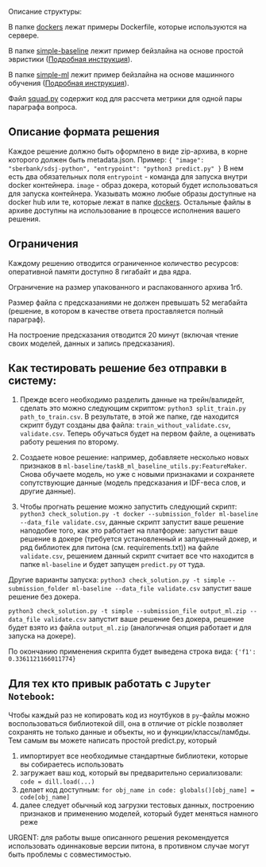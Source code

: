 Описание структуры:

В папке [dockers](dockers/) лежат примеры Dockerfile, которые используются на сервере.

В папке [simple-baseline](simple-baseline/) лежит пример бейзлайна на основе простой эвристики ([Подробная инструкция](simple-baseline/Readme.md)).

В папке [simple-ml](simple-ml/) лежит пример бейзлайна на основе машинного обучения ([Подробная инструкция](simple-ml/Readme.md)).

Файл [squad.py](squad.py) содержит код для рассчета метрики для одной пары параграфа вопроса.

## Описание формата решения
Каждое решение должно быть оформлено в виде zip-архива, в корне которого должен быть metadata.json.
Пример:
`
{
  "image": "sberbank/sdsj-python",
  "entrypoint": "python3 predict.py"
}
`
В нем есть два обязательных поля `entrypoint` - команда для запуска внутри docker контейнера. `image` - образ докера, который будет использоваться для запуска контейнера. Указывать можно любые образы доступные на docker hub или те, которые лежат в папке [dockers](dockers/). Остальные файлы в архиве доступны на использование в процессе исполнения вашего решения.

## Ограничения
Каждому решению отводится ограниченное количество ресурсов: оперативной памяти доступно 8 гигабайт и два ядра.

Ограничение на размер упакованного и распакованного архива 1гб.

Размер файла с предсказаниями не должен превышать 52 мегабайта (решение, в котором в качестве ответа проставляется полный параграф).

На построение предсказания отводится 20 минут (включая чтение своих моделей, данных и запись предсказания).

## Как тестировать решение без отправки в систему:
1. Прежде всего необходимо разделить данные на трейн/валидейт, сделать это можно следующим скриптом: `python3 split_train.py path_to_train.csv`. В результате, в этой же папке, где находится скрипт будут созданы два файла: `train_without_validate.csv`, `validate.csv`. Теперь обучаться будет на первом файле, а оценивать работу решения по второму.

2. Создаете новое решение: например, добавляете несколько новых признаков в `ml-baseline/taskB_ml_baseline_utils.py:FeatureMaker`. Снова обучаете модель, но уже с новыми признаками и сохраняете сопутствующие данные (модель предсказания и IDF-веса слов, и другие данные).

3. Чтобы прогнать решение можно запустить следующий скрипт: `python3 check_solution.py -t docker --submission_folder ml-baseline --data_file validate.csv`, данные скрипт запустит ваше решение наподобие того, как это работает на платформе: запустит ваше решение в докере (требуется установленный и запущенный докер, и ряд библиотек для питона (см. requirements.txt)) на файле `validate.csv`, решением данный скрипт считает все что находится в папке `ml-baseline` и будет запущен `predict.py` от туда.

Другие варианты запуска:
`python3 check_solution.py -t simple --submission_folder ml-baseline --data_file validate.csv` запустит ваше решение без докера.

`python3 check_solution.py -t simple --submission_file output_ml.zip --data_file validate.csv` запустит ваше решение без докера, решение будет взято из файла `output_ml.zip` (аналогичная опция работает и для запуска на докере).

По окончанию применения скрипта будет выведена строка вида: `{'f1': 0.3361121166011774}`

## Для тех кто привык работать с `Jupyter Notebook`:
Чтобы каждый раз не копировать код из ноутбуков в `py`-файлы можно воспользоваться библиотекой dill, она в отличие от pickle позволяет сохранять не только данные и объекты, но и функции/классы/ламбды. Тем самым вы можете написать простой predict.py, который
1. импортирует все необходимые стандартные библиотеки, которые вы собираетесь использовать
2. загружает ваш код, который вы предварительно сериализовали: `code = dill.load(...)`
3. делает код доступным: `for obj_name in code: globals()[obj_name] = code[obj_name]`
4. далее следует обычный код загрузки тестовых данных, построению признаков и применению моделей, который будет меняться намного реже

URGENT: для работы выше описанного решения рекомендуется использовать одиннаковые версии питона, в противном случае могут быть проблемы с совместимостью.
